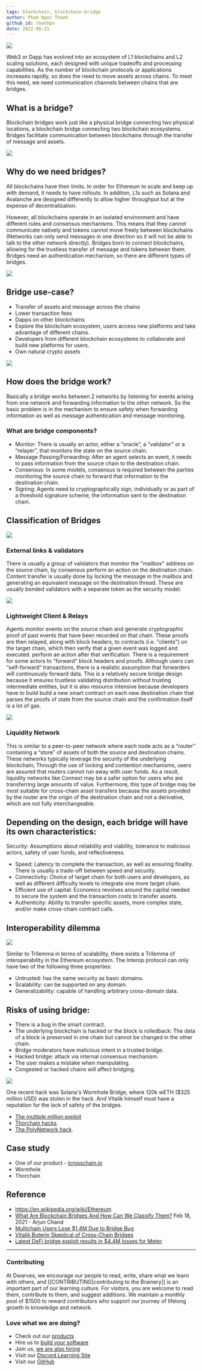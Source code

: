 ```yaml
---
tags: blockchain, blockchain-bridge
author: Pham Ngoc Thanh
github_id: thanhpn
date: 2022-06-21
---
```


![](assets/blockchain-bridge_blockruption-blockchain-300h.png)

Web3 or Dapp has evolved into an ecosystem of L1 blockchains and L2 scaling solutions, each designed with unique tradeoffs and processing capabilities. As the number of blockchain protocols or applications increases rapidly, so does the need to move assets across chains. To meet this need, we need communication channels between chains that are bridges.

## What is a bridge?
Blockchain bridges work just like a physical bridge connecting two physical locations, a blockchain bridge connecting two blockchain ecosystems. Bridges facilitate communication between blockchains through the transfer of message and assets.

![](assets/blockchain-bridge.png)

## Why do we need bridges?
All blockchains have their limits. In order for Ethereum to scale and keep up with demand, it needs to have rollouts. In addition, L1s such as Solana and Avalanche are designed differently to allow higher throughput but at the expense of decentralization.

However, all blockchains operate in an isolated environment and have different rules and consensus mechanisms. This means that they cannot communicate natively and tokens cannot move freely between blockchains (Networks can only send messages in one direction so it will not be able to talk to the other network directly). Bridges born to connect blockchains, allowing for the trustless transfer of message and tokens between them. Bridges need an authentication mechanism, so there are different types of bridges.

![](assets/blockchain-bridge_offchain-actors.png)

## Bridge use-case?
- Transfer of assets and message across the chains
- Lower transaction fees
- Dapps on other blockchains
- Explore the blockchain ecosystem, users access new platforms and take advantage of different chains.
- Developers from different blockchain ecosystems to collaborate and build new platforms for users.
- Own natural crypto assets

![](assets/blockchain-bridge_bridge-use-cases.png)

## How does the bridge work?
Basically a bridge works between 2 networks by listening for events arising from one network and forwarding information to the other network. So the basic problem is in the mechanism to ensure safety when forwarding information as well as message authentication and message monitoring.

### What are bridge components?
- Monitor: There is usually an actor, either a “oracle”, a “validator” or a “relayer”, that monitors the state on the source chain.
- Message Passing/Forwarding: After an agent selects an event, it needs to pass information from the source chain to the destination chain.
- Consensus: In some models, consensus is required between the parties monitoring the source chain to forward that information to the destination chain.
- Signing: Agents need to cryptographically sign, individually or as part of a threshold signature scheme, the information sent to the destination chain.

## Classification of Bridges
![](assets/blockchain-bridge_classify-bridge.png)

### External links & validators
There is usually a group of validators that monitor the "mailbox" address on the source chain, by consensus perform an action on the destination chain. Content transfer is usually done by locking the message in the mailbox and generating an equivalent message on the destination thread. These are usually bonded validators with a separate token as the security model.

![](assets/blockchain-bridge-external-links.png)

### Lightweight Client & Relays
Agents monitor events on the source chain and generate cryptographic proof of past events that have been recorded on that chain. These proofs are then relayed, along with block headers, to contracts (i.e. "clients") on the target chain, which then verify that a given event was logged and executed. perform an action after that verification. There is a requirement for some actors to "forward" block headers and proofs. Although users can “self-forward” transactions, there is a realistic assumption that forwarders will continuously forward data. This is a relatively secure bridge design because it ensures trustless validating distribution without trusting intermediate entities, but it is also resource intensive because developers have to build build a new smart contract on each new destination chain that parses the proofs of state from the source chain and the confirmation itself is a lot of gas.

![](assets/blockchain-bridge_lightweight-client-&-relays.png)

### Liquidity Network
This is similar to a peer-to-peer network where each node acts as a “router” containing a “store” of assets of both the source and destination chains. These networks typically leverage the security of the underlying blockchain; Through the use of locking and contention mechanisms, users are assured that routers cannot run away with user funds. As a result, liquidity networks like Connext may be a safer option for users who are transferring large amounts of value. Furthermore, this type of bridge may be most suitable for cross-chain asset transfers because the assets provided by the router are the origin of the destination chain and not a derivative, which are not fully interchangeable.

## Depending on the design, each bridge will have its own characteristics:
Security: Assumptions about reliability and viability, tolerance to malicious actors, safety of user funds, and reflectiveness.

- Speed: Latency to complete the transaction, as well as ensuring finality. There is usually a trade-off between speed and security.
- Connectivity: Choice of target chain for both users and developers, as well as different difficulty levels to integrate one more target chain.
- Efficient use of capital: Economics revolves around the capital needed to secure the system and the transaction costs to transfer assets.
- Authenticity: Ability to transfer specific assets, more complex state, and/or make cross-chain contract calls.

## Interoperability dilemma
![](assets/blockchain-bridge_interoperability-dilemma.png)

Similar to Trilemma in terms of scalability, there exists a Trilemma of interoperability in the Ethereum ecosystem. The Interop protocol can only have two of the following three properties:

- Untrusted: has the same security as basic domains.
- Scalability: can be supported on any domain.
- Generalizability: capable of handling arbitrary cross-domain data.

## Risks of using bridge:
- There is a bug in the smart contract.
- The underlying blockchain is hacked or the block is rolledback: The data of a block is preserved in one chain but cannot be changed in the other chain.
- Bridge moderators have malicious intent in a trusted bridge.
- Hacked bridge: attack via internal consensus mechanism.
- The user makes a mistake when manipulating.
- Congested or hacked chains will affect bridging.

![](assets/blockchain-bridge_lock,-mint-and-burn.png)

One recent hack was Solana's Wormhole Bridge, where 120k wETH ($325 million USD) was stolen in the hack. And Vitalik himself must have a reputation for the lack of safety of the bridges.

- [The multiple million exploit](https://decrypt.co/76117/thorchains-rune-token-slides-following-multi-million-exploit)
- [Thorchain hacks](https://www.coindesk.com/markets/2021/07/23/blockchain-protocol-thorchain-suffers-8m-hack/).
- [The PolyNetwork hack](https://edition.cnn.com/2021/08/11/tech/crypto-hack/index.html).

## Case study
- One of our product - [icrosschain.io](https://icrosschain.io/)
- Wormhole
- Thorchain

## Reference
- https://en.wikipedia.org/wiki/Ethereum
- [What Are Blockchain Bridges And How Can We Classify Them?](https://blog.li.finance/what-are-blockchain-bridges-and-how-can-we-classify-them-560dc6ec05fa) Feb 18, 2021 - Arjun Chand
- [Multichain Users Lose $1.4M Due to Bridge Bug](https://cryptobriefing.com/multichain-users-lose-1-4m-due-bridge-bug/)
- [Vitalik Buterin Skeptical of Cross-Chain Bridges](https://cryptobriefing.com/vitalik-buterin-skeptical-of-cross-chain-bridges/)
- [Latest DeFi bridge exploit results in $4.4M losses for Meter](https://cointelegraph.com/news/latest-defi-bridge-exploit-results-in-4-4m-losses-for-meter)

---
<!-- cta -->

### Contributing
At Dwarves, we encourage our people to read, write, share what we learn with others, and [[CONTRIBUTING|contributing to the Brainery]] is an important part of our learning culture. For visitors, you are welcome to read them, contribute to them, and suggest additions. We maintain a monthly pool of $1500 to reward contributors who support our journey of lifelong growth in knowledge and network.

### Love what we are doing?
- Check out our [products](https://superbits.co)
- Hire us to [build your software](https://d.foundation)
- Join us, [we are also hiring](https://github.com/dwarvesf/WeAreHiring)
- Visit our [Discord Learning Site](https://discord.gg/dzNBpNTVEZ)
- Visit our [GitHub](https://github.com/dwarvesf)